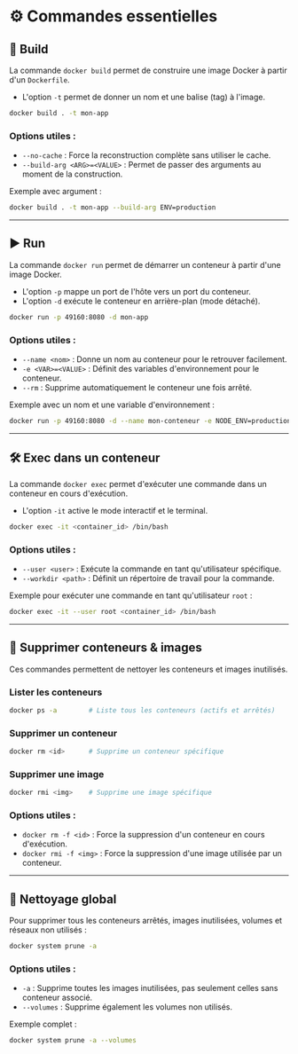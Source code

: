 # ⚙️ Commandes essentielles

## 🔨 Build
La commande `docker build` permet de construire une image Docker à partir d'un `Dockerfile`.
- L'option `-t` permet de donner un nom et une balise (tag) à l'image.

```bash
docker build . -t mon-app
```
### Options utiles :
- `--no-cache` : Force la reconstruction complète sans utiliser le cache.
- `--build-arg <ARG>=<VALUE>` : Permet de passer des arguments au moment de la construction.

Exemple avec argument :
```bash
docker build . -t mon-app --build-arg ENV=production
```

---

## ▶️ Run
La commande `docker run` permet de démarrer un conteneur à partir d'une image Docker.
- L'option `-p` mappe un port de l'hôte vers un port du conteneur.
- L'option `-d` exécute le conteneur en arrière-plan (mode détaché).

```bash
docker run -p 49160:8080 -d mon-app
```

### Options utiles :
- `--name <nom>` : Donne un nom au conteneur pour le retrouver facilement.
- `-e <VAR>=<VALUE>` : Définit des variables d'environnement pour le conteneur.
- `--rm` : Supprime automatiquement le conteneur une fois arrêté.

Exemple avec un nom et une variable d'environnement :
```bash
docker run -p 49160:8080 -d --name mon-conteneur -e NODE_ENV=production mon-app
```

---

## 🛠 Exec dans un conteneur
La commande `docker exec` permet d'exécuter une commande dans un conteneur en cours d'exécution.
- L'option `-it` active le mode interactif et le terminal.

```bash
docker exec -it <container_id> /bin/bash
```

### Options utiles :
- `--user <user>` : Exécute la commande en tant qu'utilisateur spécifique.
- `--workdir <path>` : Définit un répertoire de travail pour la commande.

Exemple pour exécuter une commande en tant qu'utilisateur `root` :
```bash
docker exec -it --user root <container_id> /bin/bash
```

---

## 🧼 Supprimer conteneurs & images
Ces commandes permettent de nettoyer les conteneurs et images inutilisés.

### Lister les conteneurs
```bash
docker ps -a        # Liste tous les conteneurs (actifs et arrêtés)
```

### Supprimer un conteneur
```bash
docker rm <id>      # Supprime un conteneur spécifique
```

### Supprimer une image
```bash
docker rmi <img>    # Supprime une image spécifique
```

### Options utiles :
- `docker rm -f <id>` : Force la suppression d'un conteneur en cours d'exécution.
- `docker rmi -f <img>` : Force la suppression d'une image utilisée par un conteneur.

---

## 🧹 Nettoyage global
Pour supprimer tous les conteneurs arrêtés, images inutilisées, volumes et réseaux non utilisés :
```bash
docker system prune -a
```

### Options utiles :
- `-a` : Supprime toutes les images inutilisées, pas seulement celles sans conteneur associé.
- `--volumes` : Supprime également les volumes non utilisés.

Exemple complet :
```bash
docker system prune -a --volumes
```
